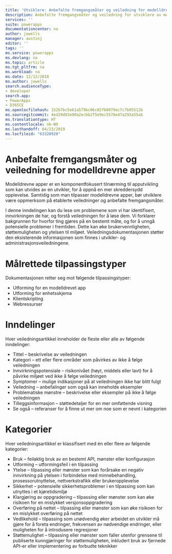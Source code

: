 ```yaml
---
title: 'Utviklere: Anbefalte fremgangsmåter og veiledning for modelldrevne apper | Microsoft Docs'
description: Anbefalte fremgangsmåter og veiledning for utviklere av modelldrevne apper i PowerApps.
services: ''
suite: powerapps
documentationcenter: na
author: jowells
manager: austinj
editor: ''
tags: ''
ms.service: powerapps
ms.devlang: na
ms.topic: article
ms.tgt_pltfrm: na
ms.workload: na
ms.date: 12/12/2018
ms.author: jowells
search.audienceType:
- developer
search.app:
- PowerApps
- D365CE
ms.openlocfilehash: 152b7bc5e61a579bc06c02f60079ecfc7b05512b
ms.sourcegitcommit: 4ed29d83e90a2ecbb2f5e9ec5578e47a293a55ab
ms.translationtype: HT
ms.contentlocale: nb-NO
ms.lasthandoff: 04/23/2019
ms.locfileid: "63320920"
---
```

# <a name="best-practices-and-guidance-for-model-driven-apps"></a>Anbefalte fremgangsmåter og veiledning for modelldrevne apper

Modelldrevne apper er en komponentfokusert tilnærming til apputvikling som kan utvides av en utvikler, for å oppnå en mer skreddersydd opplevelse. Samtidig som man tilpasser modelldrevne apper, bør utviklere være oppmerksom på etablerte veiledninger og anbefalte fremgangsmåter. 

I denne inndelingen kan du lese om problemene som vi har identifisert, innvirkningen de har, og forstå veiledningen for å løse dem. Vi forklarer bakgrunnen for hvorfor ting gjøres på en bestemt måte, og for å unngå potensielle problemer i fremtiden. Dette kan øke brukervennligheten, støttemuligheten og ytelsen til miljøet. Veiledningsdokumentasjonen støtter den eksisterende informasjonen som finnes i utvikler- og administrasjonsveiledningene.

# <a name="targeted-customization-types"></a>Målrettede tilpassingstyper
Dokumentasjonen retter seg mot følgende tilpassingstyper:

- Utforming for en modelldrevet app
- Utforming for enhetsskjema
- Klientskripting
- Webressurser

# <a name="sections"></a>Inndelinger
Hver veiledningsartikkel inneholder de fleste eller alle av følgende inndelinger:

- Tittel – beskrivelse av veiledningen
- Kategori – ett eller flere områder som påvirkes av ikke å følge veiledningen
- Innvirkningspotensiale – risikonivået (høyt, middels eller lavt) for å påvirke miljøet ved ikke å følge veiledningen
- Symptomer – mulige indikasjoner på at veiledningen ikke har blitt fulgt
- Veiledning – anbefalinger som også kan inneholde eksempler
- Problematiske mønstre – beskrivelse eller eksempler på ikke å følge veiledningen
- Tilleggsinformasjon – støttedetaljer for en mer omfattende visning
- Se også – referanser for å finne ut mer om noe som er nevnt i kategorien

# <a name="categories"></a>Kategorier
Hver veiledningsartikkel er klassifisert med én eller flere av følgende kategorier:

- Bruk – feilaktig bruk av en bestemt API, mønster eller konfigurasjon
- Utforming – utformingsfeil i en tilpassing
- Ytelse – tilpassing eller mønster som kan forårsake en negativ innvirkning på ytelsen i forbindelse med minnebehandling, prosessorutnyttelse, nettverkstrafikk eller brukeropplevelse
- Sikkerhet – potensielle sikkerhetsproblemer i en tilpassing som kan utnyttes i et kjøretidsmiljø
- Klargjøring av oppgradering – tilpassing eller mønster som kan øke risikoen for en mislykket versjonsoppgradering
- Overføring på nettet – tilpassing eller mønster som kan øke risikoen for en mislykket overføring på nettet
- Vedlikehold – tilpassing som unødvendig øker arbeidet en utvikler må gjøre for å foreta endringer, frekvensen av nødvendige endringer, eller muligheten for å introdusere regresjoner
- Støttemulighet – tilpassing eller mønster som faller utenfor grensene til publiserte kunngjøringer for støttemuligheten, inkludert bruk av fjernede API-er eller implementering av forbudte teknikker